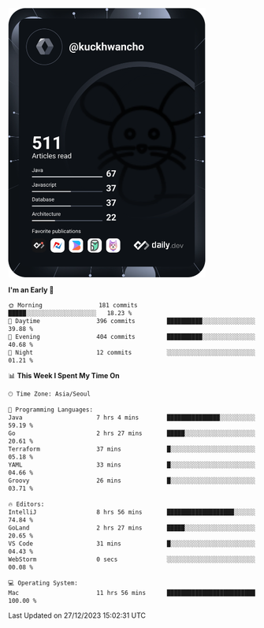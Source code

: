 <a href="https://app.daily.dev/kuckhwancho"><img src="https://github.com/kuckjwi0928/kuckjwi0928/blob/master/devcard.svg" width="400" alt="Kuckjwi Devcard"/></a>

<!--START_SECTION:waka-->
**I'm an Early 🐤** 

```text
🌞 Morning                181 commits         █████░░░░░░░░░░░░░░░░░░░░   18.23 % 
🌆 Daytime                396 commits         ██████████░░░░░░░░░░░░░░░   39.88 % 
🌃 Evening                404 commits         ██████████░░░░░░░░░░░░░░░   40.68 % 
🌙 Night                  12 commits          ░░░░░░░░░░░░░░░░░░░░░░░░░   01.21 % 
```


📊 **This Week I Spent My Time On** 

```text
🕑︎ Time Zone: Asia/Seoul

💬 Programming Languages: 
Java                     7 hrs 4 mins        ███████████████░░░░░░░░░░   59.19 % 
Go                       2 hrs 27 mins       █████░░░░░░░░░░░░░░░░░░░░   20.61 % 
Terraform                37 mins             █░░░░░░░░░░░░░░░░░░░░░░░░   05.18 % 
YAML                     33 mins             █░░░░░░░░░░░░░░░░░░░░░░░░   04.66 % 
Groovy                   26 mins             █░░░░░░░░░░░░░░░░░░░░░░░░   03.71 % 

🔥 Editors: 
IntelliJ                 8 hrs 56 mins       ███████████████████░░░░░░   74.84 % 
GoLand                   2 hrs 27 mins       █████░░░░░░░░░░░░░░░░░░░░   20.65 % 
VS Code                  31 mins             █░░░░░░░░░░░░░░░░░░░░░░░░   04.43 % 
WebStorm                 0 secs              ░░░░░░░░░░░░░░░░░░░░░░░░░   00.08 % 

💻 Operating System: 
Mac                      11 hrs 56 mins      █████████████████████████   100.00 % 
```


 Last Updated on 27/12/2023 15:02:31 UTC
<!--END_SECTION:waka-->
